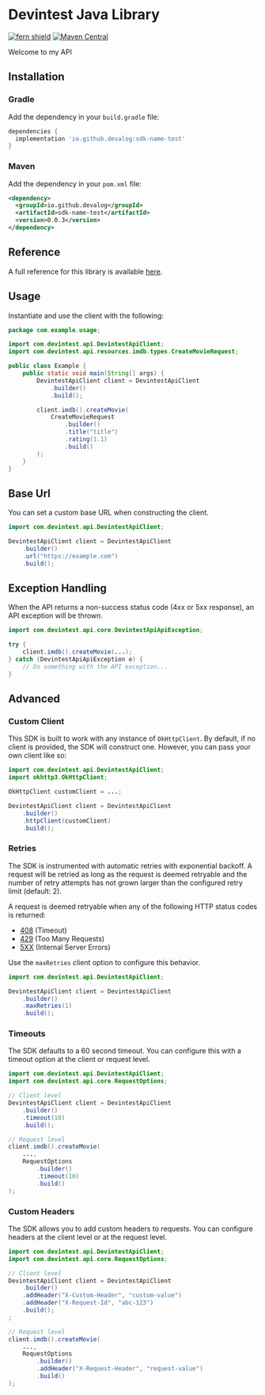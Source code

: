 # Devintest Java Library

[![fern shield](https://img.shields.io/badge/%F0%9F%8C%BF-Built%20with%20Fern-brightgreen)](https://buildwithfern.com?utm_source=github&utm_medium=github&utm_campaign=readme&utm_source=https%3A%2F%2Fgithub.com%2Fdevalog%2Fjava-sdk)
[![Maven Central](https://img.shields.io/maven-central/v/io.github.devalog/sdk-name-test)](https://central.sonatype.com/artifact/io.github.devalog/sdk-name-test)

Welcome to my API

## Installation

### Gradle

Add the dependency in your `build.gradle` file:

```groovy
dependencies {
  implementation 'io.github.devalog:sdk-name-test'
}
```

### Maven

Add the dependency in your `pom.xml` file:

```xml
<dependency>
  <groupId>io.github.devalog</groupId>
  <artifactId>sdk-name-test</artifactId>
  <version>0.0.3</version>
</dependency>
```

## Reference

A full reference for this library is available [here](https://github.com/devalog/java-sdk/blob/HEAD/./reference.md).

## Usage

Instantiate and use the client with the following:

```java
package com.example.usage;

import com.devintest.api.DevintestApiClient;
import com.devintest.api.resources.imdb.types.CreateMovieRequest;

public class Example {
    public static void main(String[] args) {
        DevintestApiClient client = DevintestApiClient
            .builder()
            .build();

        client.imdb().createMovie(
            CreateMovieRequest
                .builder()
                .title("title")
                .rating(1.1)
                .build()
        );
    }
}
```

## Base Url

You can set a custom base URL when constructing the client.

```java
import com.devintest.api.DevintestApiClient;

DevintestApiClient client = DevintestApiClient
    .builder()
    .url("https://example.com")
    .build();
```

## Exception Handling

When the API returns a non-success status code (4xx or 5xx response), an API exception will be thrown.

```java
import com.devintest.api.core.DevintestApiApiException;

try {
    client.imdb().createMovie(...);
} catch (DevintestApiApiException e) {
    // Do something with the API exception...
}
```

## Advanced

### Custom Client

This SDK is built to work with any instance of `OkHttpClient`. By default, if no client is provided, the SDK will construct one. 
However, you can pass your own client like so:

```java
import com.devintest.api.DevintestApiClient;
import okhttp3.OkHttpClient;

OkHttpClient customClient = ...;

DevintestApiClient client = DevintestApiClient
    .builder()
    .httpClient(customClient)
    .build();
```

### Retries

The SDK is instrumented with automatic retries with exponential backoff. A request will be retried as long
as the request is deemed retryable and the number of retry attempts has not grown larger than the configured
retry limit (default: 2).

A request is deemed retryable when any of the following HTTP status codes is returned:

- [408](https://developer.mozilla.org/en-US/docs/Web/HTTP/Status/408) (Timeout)
- [429](https://developer.mozilla.org/en-US/docs/Web/HTTP/Status/429) (Too Many Requests)
- [5XX](https://developer.mozilla.org/en-US/docs/Web/HTTP/Status/500) (Internal Server Errors)

Use the `maxRetries` client option to configure this behavior.

```java
import com.devintest.api.DevintestApiClient;

DevintestApiClient client = DevintestApiClient
    .builder()
    .maxRetries(1)
    .build();
```

### Timeouts

The SDK defaults to a 60 second timeout. You can configure this with a timeout option at the client or request level.

```java
import com.devintest.api.DevintestApiClient;
import com.devintest.api.core.RequestOptions;

// Client level
DevintestApiClient client = DevintestApiClient
    .builder()
    .timeout(10)
    .build();

// Request level
client.imdb().createMovie(
    ...,
    RequestOptions
        .builder()
        .timeout(10)
        .build()
);
```

### Custom Headers

The SDK allows you to add custom headers to requests. You can configure headers at the client level or at the request level.

```java
import com.devintest.api.DevintestApiClient;
import com.devintest.api.core.RequestOptions;

// Client level
DevintestApiClient client = DevintestApiClient
    .builder()
    .addHeader("X-Custom-Header", "custom-value")
    .addHeader("X-Request-Id", "abc-123")
    .build();
;

// Request level
client.imdb().createMovie(
    ...,
    RequestOptions
        .builder()
        .addHeader("X-Request-Header", "request-value")
        .build()
);
```
